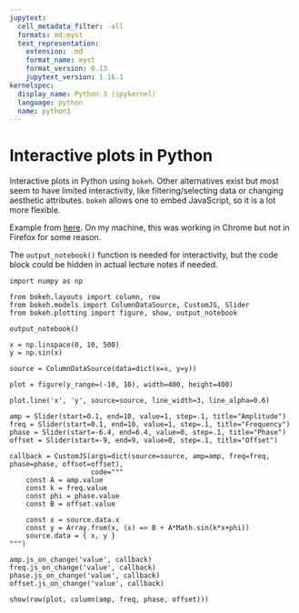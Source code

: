 ```yaml
---
jupytext:
  cell_metadata_filter: -all
  formats: md:myst
  text_representation:
    extension: .md
    format_name: myst
    format_version: 0.13
    jupytext_version: 1.16.1
kernelspec:
  display_name: Python 3 (ipykernel)
  language: python
  name: python3
---
```


# Interactive plots in Python

Interactive plots in Python using `bokeh`. Other alternatives exist but most seem to have limited interactivity, like filtering/selecting data or changing aesthetic attributes. `bokeh` allows one to embed JavaScript, so it is a lot more flexible.

Example from [here](https://docs.bokeh.org/en/latest/docs/examples/interaction/js_callbacks/slider.html). On my machine, this was working in Chrome but not in Firefox for some reason.

The `output_notebook()` function is needed for interactivity, but the code block could be hidden in actual lecture notes if needed.

```{code-cell}
import numpy as np

from bokeh.layouts import column, row
from bokeh.models import ColumnDataSource, CustomJS, Slider
from bokeh.plotting import figure, show, output_notebook

output_notebook()
```

```{code-cell}
x = np.linspace(0, 10, 500)
y = np.sin(x)

source = ColumnDataSource(data=dict(x=x, y=y))

plot = figure(y_range=(-10, 10), width=400, height=400)

plot.line('x', 'y', source=source, line_width=3, line_alpha=0.6)

amp = Slider(start=0.1, end=10, value=1, step=.1, title="Amplitude")
freq = Slider(start=0.1, end=10, value=1, step=.1, title="Frequency")
phase = Slider(start=-6.4, end=6.4, value=0, step=.1, title="Phase")
offset = Slider(start=-9, end=9, value=0, step=.1, title="Offset")

callback = CustomJS(args=dict(source=source, amp=amp, freq=freq, phase=phase, offset=offset),
                    code="""
    const A = amp.value
    const k = freq.value
    const phi = phase.value
    const B = offset.value

    const x = source.data.x
    const y = Array.from(x, (x) => B + A*Math.sin(k*x+phi))
    source.data = { x, y }
""")

amp.js_on_change('value', callback)
freq.js_on_change('value', callback)
phase.js_on_change('value', callback)
offset.js_on_change('value', callback)

show(row(plot, column(amp, freq, phase, offset)))
```